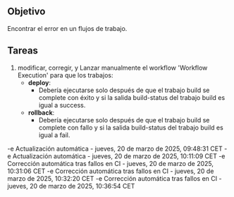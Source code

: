 ## Objetivo

Encontrar el error en un flujos de trabajo.

## Tareas

1. modificar, corregir, y Lanzar manualmente el workflow 'Workflow Execution' para que los trabajos:
     - **deploy**:       
       - Debería ejecutarse solo después de que el trabajo build se complete con éxito y si la salida build-status del trabajo build es igual a success.
     - **rollback**:       
       - Debería ejecutarse solo después de que el trabajo build se complete con fallo y si la salida build-status del trabajo build es igual a fail.
         

-e 
Actualización automática - jueves, 20 de marzo de 2025, 09:48:31 CET
-e 
Actualización automática - jueves, 20 de marzo de 2025, 10:11:09 CET
-e 
Corrección automática tras fallos en CI - jueves, 20 de marzo de 2025, 10:31:06 CET
-e 
Corrección automática tras fallos en CI - jueves, 20 de marzo de 2025, 10:32:20 CET
-e 
Corrección automática tras fallos en CI - jueves, 20 de marzo de 2025, 10:36:54 CET

